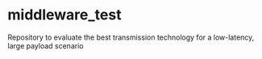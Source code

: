 # middleware_test
Repository to evaluate the best transmission technology for a low-latency, large payload scenario
